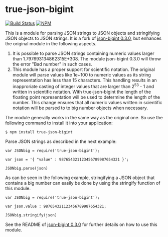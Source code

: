 true-json-bigint
===========

[![Build Status](https://travis-ci.org/SebastianG77/json-bigint.svg?branch=master)](https://travis-ci.org/SebastianG77/json-bigint)
[![NPM](https://nodei.co/npm/true-json-bigint.png?downloads=true&stars=true)](https://nodei.co/npm/true-json-bigint/)

This is a module for parsing JSON strings to JSON objects and stringifying JSON objects to JSON strings. It is a fork of [json-bigint 0.3.0](https://www.npmjs.com/package/json-bigint/v/0.3.0), but enhances the original module in the following aspects. 

1. It is possible to parse JSON strings containing numeric values larger than 1.797693134862315E+308. The module json-bigint 0.3.0 will throw the error "Bad number" in such cases.
2. This module has a proper support for scientific notation. The original module will parse values like 1e+100 to numeric values as its string representation has less than 15 characters. This handling results in an inapproriate casting of integer values that are larger than 2<sup>53</sup> - 1 and written in scientific notation. With true-json-bigint the length of the floating point representation will be used to determine the length of the number. This change ensures that all numeric values written in scientific notation will be parsed to to big number objects when necessary.

The module generally works in the same way as the original one. So use the following command to install it into your application:

```
$ npm install true-json-bigint
```

Parse JSON strings as described in the next example:

```
var JSONbig = require('true-json-bigint');

var json = '{ "value" : 987654321123456789987654321 }';

JSONbig.parse(json)

```

As can be seen in the following example, stringifying a JSON object that contains a big number can easily be done by using the stringify function of this module.

```
var JSONbig = require('true-json-bigint');

var json.value : 987654321123456789987654321;

JSONbig.stringify(json)

```

See the README of [json-bigint 0.3.0](https://www.npmjs.com/package/json-bigint/v/0.3.0) for further details on how to use this module.
